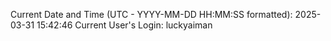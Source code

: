 Current Date and Time (UTC - YYYY-MM-DD HH:MM:SS formatted): 2025-03-31 15:42:46
Current User's Login: luckyaiman
